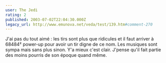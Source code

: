 ```yaml
---
user: The Jedi
rating: 2
published: 2003-07-02T22:04:30.000Z
legacy_url: http://www.emunova.net/veda/test/139.htm#comment-270
---
```

J'ai pas du tout aimé : les tirs sont plus que ridicules et il faut arriver à 68484² power-up pour avoir un tir digne de ce nom. Les musiques sont sympa mais sans plus sinon. Y'a mieux c'est clair. J'pense qu'il fait partie des moins pourris de son époque quand même.